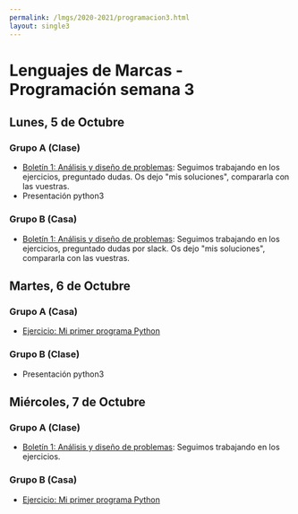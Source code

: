 ```yaml
---
permalink: /lmgs/2020-2021/programacion3.html
layout: single3
---
```


# Lenguajes de Marcas - Programación semana 3

## Lunes, 5 de Octubre

### Grupo A **(Clase)**

* [Boletín 1: Análisis y diseño de problemas](https://fp.josedomingo.org/lmgs/2020-2021/python3/boletin1.html): Seguimos trabajando en los ejercicios, preguntado dudas. Os dejo "mis soluciones", compararla con las vuestras.
* Presentación python3

### Grupo B (Casa)

* [Boletín 1: Análisis y diseño de problemas](https://fp.josedomingo.org/lmgs/2020-2021/python3/boletin1.html): Seguimos trabajando en los ejercicios, preguntado dudas por slack. Os dejo "mis soluciones", compararla con las vuestras.

## Martes, 6 de Octubre

### Grupo A (Casa)

* [Ejercicio: Mi primer programa Python](https://fp.josedomingo.org/lmgs/2020-2021/python3/mi_primer_programa.html)

### Grupo B (Clase)

* Presentación python3

## Miércoles, 7 de Octubre

### Grupo A (Clase)

* [Boletín 1: Análisis y diseño de problemas](https://fp.josedomingo.org/lmgs/2020-2021/python3/boletin1.html): Seguimos trabajando en los ejercicios.

### Grupo B (Casa)

* [Ejercicio: Mi primer programa Python](https://fp.josedomingo.org/lmgs/2020-2021/python3/mi_primer_programa.html)
